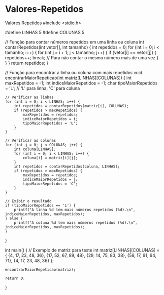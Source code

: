 # Valores-Repetidos
Valores Repetidos 
#include <stdio.h>

#define LINHAS 5
#define COLUNAS 5

// Função para contar números repetidos em uma linha ou coluna
int contarRepetidos(int vetor[], int tamanho) {
    int repetidos = 0;
    for (int i = 0; i < tamanho; i++) {
        for (int j = i + 1; j < tamanho; j++) {
            if (vetor[i] == vetor[j]) {
                repetidos++;
                break; // Para não contar o mesmo número mais de uma vez
            }
        }
    }
    return repetidos;
}

// Função para encontrar a linha ou coluna com mais repetidos
void encontrarMaiorRepeticao(int matriz[LINHAS][COLUNAS]) {
    int maxRepetidos = -1;
    int indiceMaiorRepetidos = -1;
    char tipoMaiorRepetidos = 'L'; // 'L' para linha, 'C' para coluna

    // Verificar as linhas
    for (int i = 0; i < LINHAS; i++) {
        int repetidos = contarRepetidos(matriz[i], COLUNAS);
        if (repetidos > maxRepetidos) {
            maxRepetidos = repetidos;
            indiceMaiorRepetidos = i;
            tipoMaiorRepetidos = 'L';
        }
    }

    // Verificar as colunas
    for (int j = 0; j < COLUNAS; j++) {
        int coluna[LINHAS];
        for (int i = 0; i < LINHAS; i++) {
            coluna[i] = matriz[i][j];
        }
        int repetidos = contarRepetidos(coluna, LINHAS);
        if (repetidos > maxRepetidos) {
            maxRepetidos = repetidos;
            indiceMaiorRepetidos = j;
            tipoMaiorRepetidos = 'C';
        }
    }

    // Exibir o resultado
    if (tipoMaiorRepetidos == 'L') {
        printf("A linha %d tem mais números repetidos (%d).\n", indiceMaiorRepetidos, maxRepetidos);
    } else {
        printf("A coluna %d tem mais números repetidos (%d).\n", indiceMaiorRepetidos, maxRepetidos);
    }
}

int main() {
    // Exemplo de matriz para teste
    int matriz[LINHAS][COLUNAS] = {
        {4, 17, 23, 48, 36},
        {17, 52, 67, 89, 48},
        {29, 14, 75, 83, 38},
        {56, 17, 91, 64, 71},
        {4, 17, 23, 48, 36}
    };

    encontrarMaiorRepeticao(matriz);

    return 0;
}

